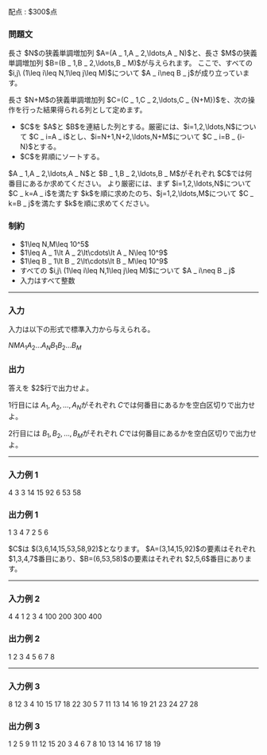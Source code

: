 
<div>

<span>

<span>

<p>
配点 : $300$点
</p>

<div>

<section>

### **問題文**

<p>
長さ $N$の狭義単調増加列 $A=(A _ 1,A _ 2,\ldots,A _ N)$と、長さ $M$の狭義単調増加列 $B=(B _ 1,B _ 2,\ldots,B _ M)$が与えられます。
ここで、すべての $i,j\ (1\leq i\leq N,1\leq j\leq M)$について $A _ i\neq B _ j$が成り立っています。
</p>

<p>
長さ $N+M$の狭義単調増加列 $C=(C _ 1,C _ 2,\ldots,C _ {N+M})$を、次の操作を行った結果得られる列として定めます。
</p>

<ul>

<li>
$C$を $A$と $B$を連結した列とする。厳密には、$i=1,2,\ldots,N$について $C _ i=A _ i$とし、$i=N+1,N+2,\ldots,N+M$について $C _ i=B _ {i-N}$とする。
</li>

<li>
$C$を昇順にソートする。
</li>

</ul>

<p>
$A _ 1,A _ 2,\ldots,A _ N$と $B _ 1,B _ 2,\ldots,B _ M$がそれぞれ $C$では何番目にあるか求めてください。
より厳密には、まず $i=1,2,\ldots,N$について $C _ k=A _ i$を満たす $k$を順に求めたのち、$j=1,2,\ldots,M$について $C _ k=B _ j$を満たす $k$を順に求めてください。
</p>

</section>

</div>

<div>

<section>

### **制約**

<ul>

<li>
$1\leq N,M\leq 10^5$
</li>

<li>
$1\leq A _ 1\lt A _ 2\lt\cdots\lt A _ N\leq 10^9$
</li>

<li>
$1\leq B _ 1\lt B _ 2\lt\cdots\lt B _ M\leq 10^9$
</li>

<li>
すべての $i,j\ (1\leq i\leq N,1\leq j\leq M)$について $A _ i\neq B _ j$
</li>

<li>
入力はすべて整数
</li>

</ul>

</section>

</div>

---

<div>

<div>

<section>

### **入力**

<p>
入力は以下の形式で標準入力から与えられる。
</p>

<div>

$N$$M$$A _ 1$$A _ 2$$\ldots$$A _ N$$B _ 1$$B _ 2$$\ldots$$B _ M$
</div>

</section>

</div>

<div>

<section>

### **出力**

<p>
答えを $2$行で出力せよ。

$1$行目には $A _ 1,A _ 2,\ldots,A _ N$がそれぞれ $C$では何番目にあるかを空白区切りで出力せよ。

$2$行目には $B _ 1,B _ 2,\ldots,B _ M$がそれぞれ $C$では何番目にあるかを空白区切りで出力せよ。
</p>

</section>

</div>

</div>

---

<div>

<section>

### **入力例 1**

<div>

4 3
3 14 15 92
6 53 58

</div>

</section>

</div>

<div>

<section>

### **出力例 1**

<div>

1 3 4 7
2 5 6

</div>

<p>
$C$は $(3,6,14,15,53,58,92)$となります。
$A=(3,14,15,92)$の要素はそれぞれ $1,3,4,7$番目にあり、$B=(6,53,58)$の要素はそれぞれ $2,5,6$番目にあります。
</p>

</section>

</div>

---

<div>

<section>

### **入力例 2**

<div>

4 4
1 2 3 4
100 200 300 400

</div>

</section>

</div>

<div>

<section>

### **出力例 2**

<div>

1 2 3 4
5 6 7 8

</div>

</section>

</div>

---

<div>

<section>

### **入力例 3**

<div>

8 12
3 4 10 15 17 18 22 30
5 7 11 13 14 16 19 21 23 24 27 28

</div>

</section>

</div>

<div>

<section>

### **出力例 3**

<div>

1 2 5 9 11 12 15 20
3 4 6 7 8 10 13 14 16 17 18 19

</div>

</section>

</div>

</span>

</span>

</div>
